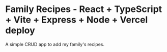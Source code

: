 # Family Recipes - React + TypeScript + Vite + Express + Node + Vercel deploy

A simple CRUD app to add my family's recipes.
